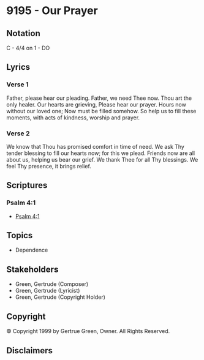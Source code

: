 # 9195 - Our Prayer

## Notation

C - 4/4 on 1 - DO

## Lyrics

### Verse 1

Father, please hear our pleading. Father, we need Thee now. Thou art the only healer. Our hearts are grieving, Please hear our prayer. Hours now without our loved one; Now must be filled somehow. So help us to fill these moments, with acts of kindness, worship and prayer.

### Verse 2

We know that Thou has promised comfort in time of need. We ask Thy tender blessing to fill our hearts now; for this we plead. Friends now are all about us, helping us bear our grief. We thank Thee for all Thy blessings. We feel Thy presence, it brings relief.


## Scriptures

### Psalm 4:1

- [Psalm 4:1](https://www.biblegateway.com/passage/?search=Psalm%204%3A1)


## Topics

- Dependence

## Stakeholders

- Green, Gertrude (Composer)
- Green, Gertrude (Lyricist)
- Green, Gertrude (Copyright Holder)

## Copyright

© Copyright 1999 by Gertrue Green, Owner. All Rights Reserved.


## Disclaimers


